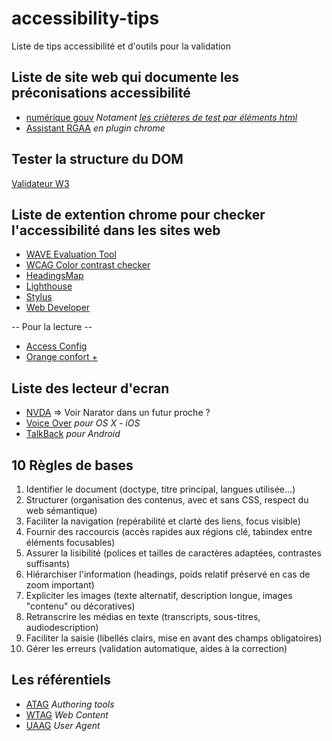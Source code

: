 # accessibility-tips
Liste de tips accessibilité et d'outils pour la validation

## Liste de site web qui documente les préconisations accessibilité
- [numérique gouv](https://accessibilite.numerique.gouv.fr/) _Notament [les crièteres de test par éléments html](https://accessibilite.numerique.gouv.fr/methode/criteres-et-tests/)_
- [Assistant RGAA](https://chromewebstore.google.com/detail/assistant-rgaa/cgpmofepeeiaaljkcclfldhaalfpcand?hl=fr&utm_source=ext_sidebar) _en plugin chrome_

## Tester la structure du DOM
[Validateur W3](https://validator.w3.org/)

## Liste de extention chrome pour checker l'accessibilité dans les sites web
- [WAVE Evaluation Tool](https://chromewebstore.google.com/detail/wave-evaluation-tool/jbbplnpkjmmeebjpijfedlgcdilocofh?hl=fr&utm_source=ext_sidebar)
- [WCAG Color contrast checker](https://chromewebstore.google.com/detail/wcag-color-contrast-check/plnahcmalebffmaghcpcmpaciebdhgdf?hl=fr&utm_source=ext_sidebar)
- [HeadingsMap](https://chromewebstore.google.com/detail/headingsmap/flbjommegcjonpdmenkdiocclhjacmbi?hl=fr&utm_source=ext_sidebar)
- [Lighthouse](https://chromewebstore.google.com/detail/lighthouse/blipmdconlkpinefehnmjammfjpmpbjk?hl=fr&utm_source=ext_sidebar)
- [Stylus](https://chromewebstore.google.com/detail/stylus/clngdbkpkpeebahjckkjfobafhncgmne?hl=fr&utm_source=ext_sidebar)
- [Web Developer](https://chromewebstore.google.com/detail/web-developer/bfbameneiokkgbdmiekhjnmfkcnldhhm?hl=fr&utm_source=ext_sidebar)

-- Pour la lecture --  

- [Access Config](https://accessconfig.a11y.fr/)
- [Orange confort +](https://confort-plus.orange.com/)

## Liste des lecteur d'ecran
- [NVDA](https://www.nvda.fr/)
=> Voir Narator dans un futur proche ?
- [Voice Over](https://support.apple.com/fr-fr/guide/iphone/iph3e2e415f/ios) _pour OS X - iOS_
- [TalkBack](https://support.google.com/accessibility/android/answer/6007100?hl=fr#:~:text=TalkBack%20est%20une%20fonctionnalit%C3%A9%20d,audio%20et%20de%20retours%20tactiles.) _pour Android_

## 10 Règles de bases
1. Identifier le document (doctype, titre principal, langues utilisée...)
2. Structurer (organisation des contenus, avec et sans CSS, respect du web sémantique)
3. Faciliter la navigation (repérabilité et clarté des liens, focus visible)
4. Fournir des raccourcis (accès rapides aux régions clé, tabindex entre éléments focusables)
5. Assurer la lisibilité (polices et tailles de caractères adaptées, contrastes suffisants)
6. Hiérarchiser l'information (headings, poids relatif préservé en cas de zoom important)
7. Expliciter les images (texte alternatif, description longue, images "contenu" ou décoratives)
8. Retranscrire les médias en texte (transcripts, sous-titres, audiodescription)
9. Faciliter la saisie (libellés clairs, mise en avant des champs obligatoires)
10. Gérer les erreurs (validation automatique, aides à la correction)

## Les référentiels
- [ATAG](https://www.w3.org/WAI/standards-guidelines/atag/) _Authoring tools_
- [WTAG](https://www.w3.org/WAI/standards-guidelines/wcag/fr) _Web Content_
- [UAAG](https://www.w3.org/WAI/standards-guidelines/uaag/) _User Agent_
